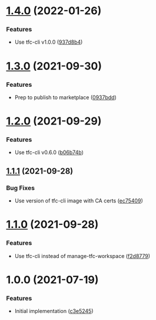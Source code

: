 # [1.4.0](https://github.com/cbsinteractive/check-tfc-workspace-existence-action/compare/1.3.0...1.4.0) (2022-01-26)


### Features

* Use tfc-cli v1.0.0 ([937d8b4](https://github.com/cbsinteractive/check-tfc-workspace-existence-action/commit/937d8b49587fc4875d7b3768410ca74599529419))

# [1.3.0](https://github.com/cbsinteractive/check-tfc-workspace-existence-action/compare/1.2.0...1.3.0) (2021-09-30)


### Features

* Prep to publish to marketplace ([0937bdd](https://github.com/cbsinteractive/check-tfc-workspace-existence-action/commit/0937bdd769ed886698c7e07936aa5bf97f195a4d))

# [1.2.0](https://github.com/cbsinteractive/check-tfc-workspace-existence/compare/1.1.1...1.2.0) (2021-09-29)


### Features

* Use tfc-cli v0.6.0 ([b06b74b](https://github.com/cbsinteractive/check-tfc-workspace-existence/commit/b06b74b0bd65ec2292894c28b764d7462ccd6a68))

## [1.1.1](https://github.com/cbsinteractive/check-tfc-workspace-existence/compare/1.1.0...1.1.1) (2021-09-28)


### Bug Fixes

* Use version of tfc-cli image with CA certs ([ec75409](https://github.com/cbsinteractive/check-tfc-workspace-existence/commit/ec75409d486c0184d07b3b3841bb3404fc3a8943))

# [1.1.0](https://github.com/cbsinteractive/check-tfc-workspace-existence/compare/1.0.0...1.1.0) (2021-09-28)


### Features

* Use tfc-cli instead of manage-tfc-workspace ([f2d8779](https://github.com/cbsinteractive/check-tfc-workspace-existence/commit/f2d877990b05cb02858540be7e6699a528930b7b))

# 1.0.0 (2021-07-19)


### Features

* Initial implementation ([c3e5245](https://github.com/cbsinteractive/get-tfc-workspace-action/commit/c3e5245b0f8476a236f9baddd7bad0317cd4e067))
